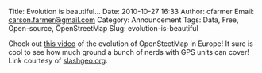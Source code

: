 Title: Evolution is beautiful...
Date: 2010-10-27 16:33
Author: cfarmer
Email: carson.farmer@gmail.com
Category: Announcement
Tags: Data, Free, Open-source, OpenStreetMap
Slug: evolution-is-beautiful

Check out [this video][] of the evolution of OpenSteetMap in Europe! It
sure is cool to see how much ground a bunch of nerds with GPS units can
cover! Link courtesy of [slashgeo.org][].

[this video]: http://vimeo.com/16148504
[slashgeo.org]: http://slashgeo.org/
